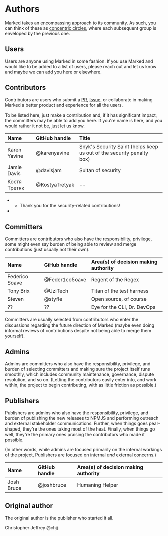 # Authors

Marked takes an encompassing approach to its community. As such, you can think of these as [concentric circles](https://medium.com/the-node-js-collection/healthy-open-source-967fa8be7951), where each subsequent group is enveloped by the previous one.

## Users

Users are anyone using Marked in some fashion. If you use Marked and would like to be added to a list of users, please reach out and let us know and maybe we can add you here or elsewhere.

## Contributors

Contributors are users who submit a [PR](https://github.com/markedjs/marked/pulls), [Issue](https://github.com/markedjs/marked/issues), or collaborate in making Marked a better product and experience for all the users.

To be listed here, just make a contribution and, if it has significant impact, the committers may be able to add you here. If you're name is here, and you would rather it not be, just let us know.

|Name         |GitHub handle  |Title                                                                 |
|:------------|:--------------|:---------------------------------------------------------------------|
|Karen Yavine |@karenyavine   |Snyk's Security Saint (helps keep us out of the security penalty box) |
|Jamie Davis  |@davisjam      |Sultan of security                                                    |
|Костя Третяк |@KostyaTretyak |--                                                                    |

-   - Thank you for the security-related contributions!
-  

## Committers

Committers are contributors who also have the responsibility, privilege, some might even say burden of being able to review and merge contributions (just usually not their own).

|Name           |GiHub handle   |Area(s) of decision making authority  |
|:--------------|:--------------|:-------------------------------------|
|Federico Soave |@Feder1co5oave |Regent of the Regex                   |
|Tony Brix      |@UziTech       |Titan of the test harness             |
|Steven         |@styfle        |Open source, of course                |
|??             |??             |Eye for the CLI, Dr. DevOps           |

Committers are usually selected from contributors who enter the discussions regarding the future direction of Marked (maybe even doing informal reviews of contributions despite not being able to merge them yourself).

## Admins

Admins are committers who also have the responsibility, privilege, and burden of selecting committers and making sure the project itself runs smoothly, which includes community maintenance, governance, dispute resolution, and so on. (Letting the contributors easily enter into, and work within, the project to begin contributing, with as little friction as possible.)

## Publishers

Publishers are admins who also have the responsibility, privilege, and burden of publishing the new releases to NPMJS and performing outreach and external stakeholder communications. Further, when things goes pear-shaped, they're the ones taking most of the heat. Finally, when things go well, they're the primary ones praising the contributors who made it possible.

(In other words, while admins are focused primarily on the internal workings of the project, Publishers are focused on internal *and* external concerns.) 

|Name       | GitHub handle |Area(s) of decision making authority |
|:----------|:--------------|:------------------------------------|
|Josh Bruce |@joshbruce     |Humaning Helper                      |

## Original author

The original author is the publisher who started it all.

Christopher Jeffrey @chjj
